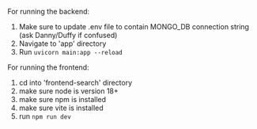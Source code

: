For running the backend:
1. Make sure to update .env file to contain MONGO_DB connection string (ask Danny/Duffy if confused)
2. Navigate to 'app' directory
3. Run `uvicorn main:app --reload`

For running the frontend:
1. cd into 'frontend-search' directory
2. make sure node is version 18+
3. make sure npm is installed
4. make sure vite is installed
5. run `npm run dev`
